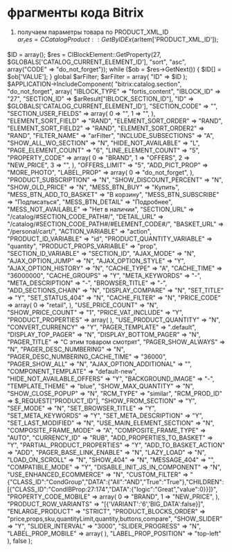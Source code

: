 # фрагменты кода Bitrix
1. получаем параметры товара по PRODUCT_XML_ID<br>
$ar_res = CCatalogProduct::GetByIDEx($arItem['PRODUCT_XML_ID']);


$ID = array();
    $res = CIBlockElement::GetProperty(27,
    $GLOBALS['CATALOG_CURRENT_ELEMENT_ID'], "sort", "asc", array("CODE" => "do_not_forget"));
    while ($ob = $res->GetNext())
    {
        $ID[] = $ob['VALUE'];
    }
    global $arFilter;
$arFilter = array(
"ID" => $ID
            );
$APPLICATION->IncludeComponent(
				"bitrix:catalog.section",
				"do_not_forget",
				array(
					"IBLOCK_TYPE" => "fortis_content",
					"IBLOCK_ID" => "27",
					"SECTION_ID" => $arResult["IBLOCK_SECTION_ID"],
					"ID" => $GLOBALS['CATALOG_CURRENT_ELEMENT_ID'],
                    "SECTION_CODE" => "",
					"SECTION_USER_FIELDS" => array(
						0 => "",
						1 => "",
					),
                	"ELEMENT_SORT_FIELD" => "RAND",
					"ELEMENT_SORT_ORDER" => "RAND",
					"ELEMENT_SORT_FIELD2" => "RAND",
					"ELEMENT_SORT_ORDER2" => "RAND",
					"FILTER_NAME" => "arFilter",
					"INCLUDE_SUBSECTIONS" => "A",
					"SHOW_ALL_WO_SECTION" => "N",
					"HIDE_NOT_AVAILABLE" => "L",
					"PAGE_ELEMENT_COUNT" => "6",
					"LINE_ELEMENT_COUNT" => "5",
                    "PROPERTY_CODE" => array(
						0 => "BRAND",
						1 => "OFFERS",
						2 => "NEW_PRICE",
						3 => "",
					),
                    "OFFERS_LIMIT" => "5",
					"ADD_PICT_PROP" => "MORE_PHOTO",
					"LABEL_PROP" => array(
						0 => "do_not_forget",
					),
					"PRODUCT_SUBSCRIPTION" => "N",
					"SHOW_DISCOUNT_PERCENT" => "N",
					"SHOW_OLD_PRICE" => "N",
					"MESS_BTN_BUY" => "Купить",
					"MESS_BTN_ADD_TO_BASKET" => "В корзину",
					"MESS_BTN_SUBSCRIBE" => "Подписаться",
					"MESS_BTN_DETAIL" => "Подробнее",
					"MESS_NOT_AVAILABLE" => "Нет в наличии",
					"SECTION_URL" => "/catalog/#SECTION_CODE_PATH#/",
					"DETAIL_URL" => "/catalog/#SECTION_CODE_PATH#/#ELEMENT_CODE#/",
					"BASKET_URL" => "/personal/cart/",
					"ACTION_VARIABLE" => "action",
					"PRODUCT_ID_VARIABLE" => "id",
					"PRODUCT_QUANTITY_VARIABLE" => "quantity",
					"PRODUCT_PROPS_VARIABLE" => "prop",
					"SECTION_ID_VARIABLE" => "SECTION_ID",
					"AJAX_MODE" => "N",
					"AJAX_OPTION_JUMP" => "N",
					"AJAX_OPTION_STYLE" => "Y",
					"AJAX_OPTION_HISTORY" => "N",
					"CACHE_TYPE" => "A",
					"CACHE_TIME" => "36000000",
					"CACHE_GROUPS" => "Y",
					"META_KEYWORDS" => "-",
					"META_DESCRIPTION" => "-",
					"BROWSER_TITLE" => "-",
					"ADD_SECTIONS_CHAIN" => "N",
					"DISPLAY_COMPARE" => "N",
					"SET_TITLE" => "Y",
					"SET_STATUS_404" => "N",
					"CACHE_FILTER" => "N",
					"PRICE_CODE" => array(
						0 => "retail",
					),
					"USE_PRICE_COUNT" => "N",
					"SHOW_PRICE_COUNT" => "1",
					"PRICE_VAT_INCLUDE" => "Y",
					"PRODUCT_PROPERTIES" => array(
					),
					"USE_PRODUCT_QUANTITY" => "N",
					"CONVERT_CURRENCY" => "Y",
					"PAGER_TEMPLATE" => ".default",
					"DISPLAY_TOP_PAGER" => "N",
					"DISPLAY_BOTTOM_PAGER" => "N",
					"PAGER_TITLE" => "С этим товаром смотрят",
					"PAGER_SHOW_ALWAYS" => "N",
					"PAGER_DESC_NUMBERING" => "N",
					"PAGER_DESC_NUMBERING_CACHE_TIME" => "36000",
					"PAGER_SHOW_ALL" => "N",
					"AJAX_OPTION_ADDITIONAL" => "",
					"COMPONENT_TEMPLATE" => "default-new",
					"HIDE_NOT_AVAILABLE_OFFERS" => "Y",
					"BACKGROUND_IMAGE" => "-",
					"TEMPLATE_THEME" => "blue",
					"SHOW_MAX_QUANTITY" => "N",
					"SHOW_CLOSE_POPUP" => "N",
					"RCM_TYPE" => "similar",
					"RCM_PROD_ID" => $_REQUEST["PRODUCT_ID"],
					"SHOW_FROM_SECTION" => "Y",
					"SEF_MODE" => "N",
					"SET_BROWSER_TITLE" => "Y",
					"SET_META_KEYWORDS" => "Y",
					"SET_META_DESCRIPTION" => "Y",
					"SET_LAST_MODIFIED" => "N",
					"USE_MAIN_ELEMENT_SECTION" => "N",
					"COMPOSITE_FRAME_MODE" => "A",
					"COMPOSITE_FRAME_TYPE" => "AUTO",
					"CURRENCY_ID" => "RUB",
					"ADD_PROPERTIES_TO_BASKET" => "Y",
					"PARTIAL_PRODUCT_PROPERTIES" => "Y",
					"ADD_TO_BASKET_ACTION" => "ADD",
					"PAGER_BASE_LINK_ENABLE" => "N",
					"LAZY_LOAD" => "N",
					"LOAD_ON_SCROLL" => "N",
					"SHOW_404" => "N",
					"MESSAGE_404" => "",
					"COMPATIBLE_MODE" => "Y",
					"DISABLE_INIT_JS_IN_COMPONENT" => "N",
					"USE_ENHANCED_ECOMMERCE" => "N",
					"CUSTOM_FILTER" => "{\"CLASS_ID\":\"CondGroup\",\"DATA\":{\"All\":\"AND\",\"True\":\"True\"},\"CHILDREN\":[{\"CLASS_ID\":\"CondIBProp:27:174\",\"DATA\":{\"logic\":\"Great\",\"value\":0}}]}",
					"PROPERTY_CODE_MOBILE" => array(
						0 => "BRAND",
						1 => "NEW_PRICE",
					),
					"PRODUCT_ROW_VARIANTS" => "[{'VARIANT':'6','BIG_DATA':false}]",
            		"ENLARGE_PRODUCT" => "STRICT",
					"PRODUCT_BLOCKS_ORDER" => "price,props,sku,quantityLimit,quantity,buttons,compare",
					"SHOW_SLIDER" => "Y",
					"SLIDER_INTERVAL" => "3000",
					"SLIDER_PROGRESS" => "N",
					"LABEL_PROP_MOBILE" => array(
					),
					"LABEL_PROP_POSITION" => "top-left"
				),
				false
			);
